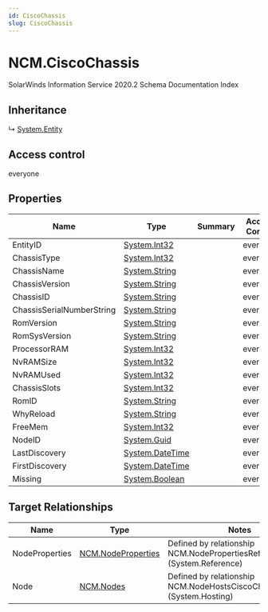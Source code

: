 ```yaml
---
id: CiscoChassis
slug: CiscoChassis
---
```


# NCM.CiscoChassis

SolarWinds Information Service 2020.2 Schema Documentation Index

## Inheritance

↳ [System.Entity](./../System/Entity)

## Access control

everyone

## Properties

| Name | Type | Summary | Access Control |
| ------ | ------ | ------ | ------ |
| EntityID | [System.Int32](https://docs.microsoft.com/en-us/dotnet/api/system.int32) |  | everyone |
| ChassisType | [System.Int32](https://docs.microsoft.com/en-us/dotnet/api/system.int32) |  | everyone |
| ChassisName | [System.String](https://docs.microsoft.com/en-us/dotnet/api/system.string) |  | everyone |
| ChassisVersion | [System.String](https://docs.microsoft.com/en-us/dotnet/api/system.string) |  | everyone |
| ChassisID | [System.String](https://docs.microsoft.com/en-us/dotnet/api/system.string) |  | everyone |
| ChassisSerialNumberString | [System.String](https://docs.microsoft.com/en-us/dotnet/api/system.string) |  | everyone |
| RomVersion | [System.String](https://docs.microsoft.com/en-us/dotnet/api/system.string) |  | everyone |
| RomSysVersion | [System.String](https://docs.microsoft.com/en-us/dotnet/api/system.string) |  | everyone |
| ProcessorRAM | [System.Int32](https://docs.microsoft.com/en-us/dotnet/api/system.int32) |  | everyone |
| NvRAMSize | [System.Int32](https://docs.microsoft.com/en-us/dotnet/api/system.int32) |  | everyone |
| NvRAMUsed | [System.Int32](https://docs.microsoft.com/en-us/dotnet/api/system.int32) |  | everyone |
| ChassisSlots | [System.Int32](https://docs.microsoft.com/en-us/dotnet/api/system.int32) |  | everyone |
| RomID | [System.String](https://docs.microsoft.com/en-us/dotnet/api/system.string) |  | everyone |
| WhyReload | [System.String](https://docs.microsoft.com/en-us/dotnet/api/system.string) |  | everyone |
| FreeMem | [System.Int32](https://docs.microsoft.com/en-us/dotnet/api/system.int32) |  | everyone |
| NodeID | [System.Guid](https://docs.microsoft.com/en-us/dotnet/api/system.guid) |  | everyone |
| LastDiscovery | [System.DateTime](https://docs.microsoft.com/en-us/dotnet/api/system.datetime) |  | everyone |
| FirstDiscovery | [System.DateTime](https://docs.microsoft.com/en-us/dotnet/api/system.datetime) |  | everyone |
| Missing | [System.Boolean](https://docs.microsoft.com/en-us/dotnet/api/system.boolean) |  | everyone |

## Target Relationships

| Name | Type | Notes |
| ------ | ------ | ------ |
| NodeProperties | [NCM.NodeProperties](./../NCM/NodeProperties) | Defined by relationship NCM.NodePropertiesRefCiscoChassis (System.Reference) |
| Node | [NCM.Nodes](./../NCM/Nodes) | Defined by relationship NCM.NodeHostsCiscoChassis (System.Hosting) |

